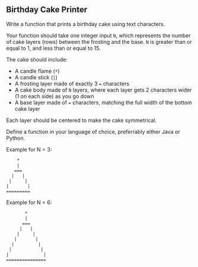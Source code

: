 ## Birthday Cake Printer

Write a function that prints a birthday cake using text characters.

Your function should take one integer input `N`, which represents the number of cake layers (rows) between the frosting and the base.
`N` is greater than or equal to 1, and less than or equal to 15.

The cake should include:
- A candle flame (`*`)
- A candle stick (`|`)
- A frosting layer made of exactly 3 `=` characters
- A cake body made of `N` layers, where each layer gets 2 characters wider (1 on each side) as you go down
- A base layer made of `=` characters, matching the full width of the bottom cake layer

Each layer should be centered to make the cake symmetrical.

Define a function in your language of choice, preferrably either Java or Python.


Example for N = 3:

```
    *
    |
   ===
  |   |
 |     |
|       |
=========
```


Example for N = 6:

```
       *
       |
      ===
     |   | 
    |     |
   |       |
  |         |
 |           |
|             |
===============
```
